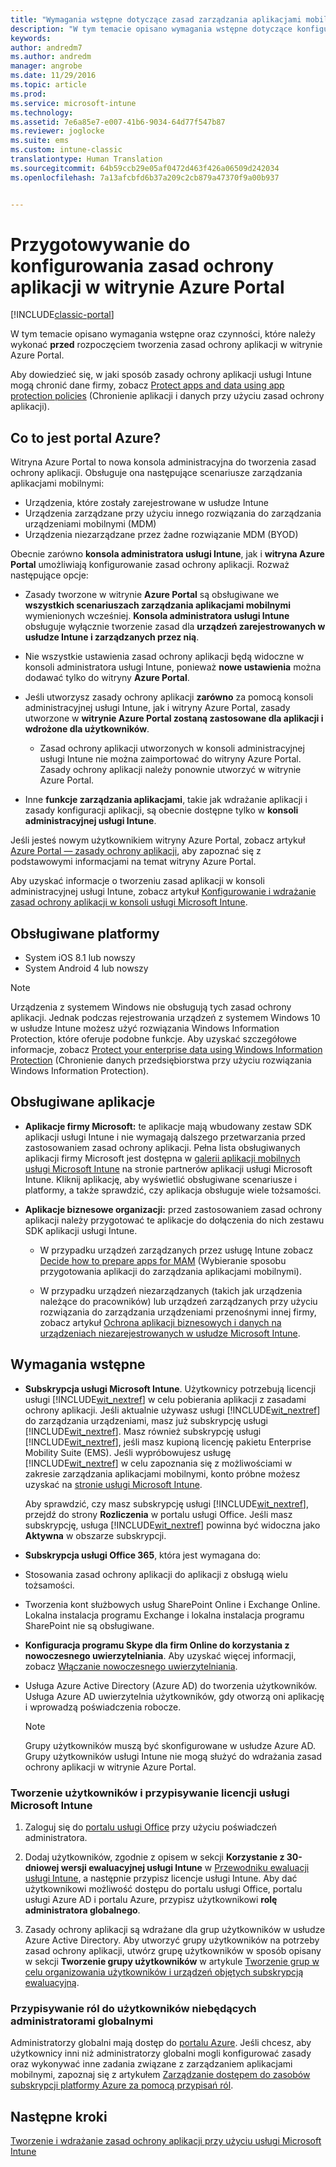 ```yaml
---
title: "Wymagania wstępne dotyczące zasad zarządzania aplikacjami mobilnymi | Microsoft Docs"
description: "W tym temacie opisano wymagania wstępne dotyczące konfigurowania użytkowników przed utworzeniem zasad zarządzania aplikacjami mobilnymi."
keywords: 
author: andredm7
ms.author: andredm
manager: angrobe
ms.date: 11/29/2016
ms.topic: article
ms.prod: 
ms.service: microsoft-intune
ms.technology: 
ms.assetid: 7e6a85e7-e007-41b6-9034-64d77f547b87
ms.reviewer: joglocke
ms.suite: ems
ms.custom: intune-classic
translationtype: Human Translation
ms.sourcegitcommit: 64b59ccb29e05af0472d463f426a06509d242034
ms.openlocfilehash: 7a13afcbfd6b37a209c2cb879a47370f9a00b937


---
```


# <a name="get-ready-to-configure-app-protection-policies-in-the-azure-portal"></a>Przygotowywanie do konfigurowania zasad ochrony aplikacji w witrynie Azure Portal

[!INCLUDE[classic-portal](../includes/classic-portal.md)]

W tym temacie opisano wymagania wstępne oraz czynności, które należy wykonać **przed** rozpoczęciem tworzenia zasad ochrony aplikacji w witrynie Azure Portal.

Aby dowiedzieć się, w jaki sposób zasady ochrony aplikacji usługi Intune mogą chronić dane firmy, zobacz [Protect apps and data using app protection policies](protect-apps-and-data-with-microsoft-intune.md) (Chronienie aplikacji i danych przy użyciu zasad ochrony aplikacji).

## <a name="what-is-the-azure-portal"></a>Co to jest portal Azure?

Witryna Azure Portal to nowa konsola administracyjna do tworzenia zasad ochrony aplikacji. Obsługuje ona następujące scenariusze zarządzania aplikacjami mobilnymi:
- Urządzenia, które zostały zarejestrowane w usłudze Intune
- Urządzenia zarządzane przy użyciu innego rozwiązania do zarządzania urządzeniami mobilnymi (MDM)
- Urządzenia niezarządzane przez żadne rozwiązanie MDM (BYOD)

Obecnie zarówno **konsola administratora usługi Intune**, jak i **witryna Azure Portal** umożliwiają konfigurowanie zasad ochrony aplikacji.  Rozważ następujące opcje:

* Zasady tworzone w witrynie **Azure Portal** są obsługiwane we **wszystkich scenariuszach zarządzania aplikacjami mobilnymi** wymienionych wcześniej. **Konsola administratora usługi Intune** obsługuje wyłącznie tworzenie zasad dla **urządzeń zarejestrowanych w usłudze Intune i zarządzanych przez nią**.

* Nie wszystkie ustawienia zasad ochrony aplikacji będą widoczne w konsoli administratora usługi Intune, ponieważ **nowe ustawienia** można dodawać tylko do witryny **Azure Portal**.

* Jeśli utworzysz zasady ochrony aplikacji **zarówno** za pomocą konsoli administracyjnej usługi Intune, jak i witryny Azure Portal, zasady utworzone w **witrynie Azure Portal zostaną zastosowane dla aplikacji i wdrożone dla użytkowników**.
    * Zasad ochrony aplikacji utworzonych w konsoli administracyjnej usługi Intune nie można zaimportować do witryny Azure Portal.  Zasady ochrony aplikacji należy ponownie utworzyć w witrynie Azure Portal.


* Inne **funkcje zarządzania aplikacjami**, takie jak wdrażanie aplikacji i zasady konfiguracji aplikacji, są obecnie dostępne tylko w **konsoli administracyjnej usługi Intune**.


Jeśli jesteś nowym użytkownikiem witryny Azure Portal, zobacz artykuł [Azure Portal — zasady ochrony aplikacji](azure-portal-for-microsoft-intune-mam-policies.md), aby zapoznać się z podstawowymi informacjami na temat witryny Azure Portal.

Aby uzyskać informacje o tworzeniu zasad aplikacji w konsoli administracyjnej usługi Intune, zobacz artykuł [Konfigurowanie i wdrażanie zasad ochrony aplikacji w konsoli usługi Microsoft Intune](configure-and-deploy-mobile-application-management-policies-in-the-microsoft-intune-console.md).


##  <a name="supported-platforms"></a>Obsługiwane platformy
- System iOS 8.1 lub nowszy
- System Android 4 lub nowszy

>[!NOTE]
>Urządzenia z systemem Windows nie obsługują tych zasad ochrony aplikacji. Jednak podczas rejestrowania urządzeń z systemem Windows 10 w usłudze Intune możesz użyć rozwiązania Windows Information Protection, które oferuje podobne funkcje. Aby uzyskać szczegółowe informacje, zobacz [Protect your enterprise data using Windows Information Protection](https://technet.microsoft.com/en-us/itpro/windows/keep-secure/protect-enterprise-data-using-wip) (Chronienie danych przedsiębiorstwa przy użyciu rozwiązania Windows Information Protection).

##  <a name="supported-apps"></a>Obsługiwane aplikacje
* **Aplikacje firmy Microsoft:** te aplikacje mają wbudowany zestaw SDK aplikacji usługi Intune i nie wymagają dalszego przetwarzania przed zastosowaniem zasad ochrony aplikacji.
Pełna lista obsługiwanych aplikacji firmy Microsoft jest dostępna w [galerii aplikacji mobilnych usługi Microsoft Intune](https://www.microsoft.com/en-us/cloud-platform/microsoft-intune-apps) na stronie partnerów aplikacji usługi Microsoft Intune. Kliknij aplikację, aby wyświetlić obsługiwane scenariusze i platformy, a także sprawdzić, czy aplikacja obsługuje wiele tożsamości.

* **Aplikacje biznesowe organizacji:** przed zastosowaniem zasad ochrony aplikacji należy przygotować te aplikacje do dołączenia do nich zestawu SDK aplikacji usługi Intune.

  * W przypadku urządzeń zarządzanych przez usługę Intune zobacz [Decide how to prepare apps for MAM](decide-how-to-prepare-apps-for-mobile-application-management-with-microsoft-intune.md) (Wybieranie sposobu przygotowania aplikacji do zarządzania aplikacjami mobilnymi).

  * W przypadku urządzeń niezarządzanych (takich jak urządzenia należące do pracowników) lub urządzeń zarządzanych przy użyciu rozwiązania do zarządzania urządzeniami przenośnymi innej firmy, zobacz artykuł [Ochrona aplikacji biznesowych i danych na urządzeniach niezarejestrowanych w usłudze Microsoft Intune](protect-line-of-business-apps-and-data-on-devices-not-enrolled-in-microsoft-intune.md).

## <a name="prerequisites"></a>Wymagania wstępne

-   **Subskrypcja usługi Microsoft Intune**. Użytkownicy potrzebują licencji usługi [!INCLUDE[wit_nextref](../includes/wit_nextref_md.md)] w celu pobierania aplikacji z zasadami ochrony aplikacji.
Jeśli aktualnie używasz usługi [!INCLUDE[wit_nextref](../includes/wit_nextref_md.md)] do zarządzania urządzeniami, masz już subskrypcję usługi [!INCLUDE[wit_nextref](../includes/wit_nextref_md.md)]. Masz również subskrypcję usługi [!INCLUDE[wit_nextref](../includes/wit_nextref_md.md)], jeśli masz kupioną licencję pakietu Enterprise Mobility Suite (EMS). Jeśli wypróbowujesz usługę [!INCLUDE[wit_nextref](../includes/wit_nextref_md.md)] w celu zapoznania się z możliwościami w zakresie zarządzania aplikacjami mobilnymi, konto próbne możesz uzyskać na [stronie usługi Microsoft Intune](http://www.microsoft.com/en-us/server-cloud/products/microsoft-intune/).

    Aby sprawdzić, czy masz subskrypcję usługi [!INCLUDE[wit_nextref](../includes/wit_nextref_md.md)], przejdź do strony **Rozliczenia** w portalu usługi Office.  Jeśli masz subskrypcję, usługa [!INCLUDE[wit_nextref](../includes/wit_nextref_md.md)] powinna być widoczna jako **Aktywna** w obszarze subskrypcji.

-   **Subskrypcja usługi Office 365**, która jest wymagana do:

  - Stosowania zasad ochrony aplikacji do aplikacji z obsługą wielu tożsamości.

  - Tworzenia kont służbowych usług SharePoint Online i Exchange Online. Lokalna instalacja programu Exchange i lokalna instalacja programu SharePoint nie są obsługiwane.

-   **Konfiguracja programu Skype dla firm Online do korzystania z nowoczesnego uwierzytelniania**. Aby uzyskać więcej informacji, zobacz [Włączanie nowoczesnego uwierzytelniania](http://social.technet.microsoft.com/wiki/contents/articles/34339.skype-for-business-online-enable-your-tenant-for-modern-authentication.aspx).


- Usługa Azure Active Directory (Azure AD) do tworzenia użytkowników. Usługa Azure AD uwierzytelnia użytkowników, gdy otworzą oni aplikację i wprowadzą poświadczenia robocze.

    > [!NOTE]
    > Grupy użytkowników muszą być skonfigurowane w usłudze Azure AD. Grupy użytkowników usługi Intune nie mogą służyć do wdrażania zasad ochrony aplikacji w witrynie Azure Portal.

### <a name="create-users-and-assign-microsoft-intune-licenses"></a>Tworzenie użytkowników i przypisywanie licencji usługi Microsoft Intune

1.  Zaloguj się do [portalu usługi Office](http://portal.office.com) przy użyciu poświadczeń administratora.

2.  Dodaj użytkowników, zgodnie z opisem w sekcji **Korzystanie z 30-dniowej wersji ewaluacyjnej usługi Intune** w [Przewodniku ewaluacji usługi Intune](https://docs.microsoft.com/en-us/intune/understand-explore/get-started-with-a-30-day-trial-of-microsoft-intune), a następnie przypisz licencje usługi Intune. Aby dać użytkownikowi możliwość dostępu do portalu usługi Office, portalu usługi Azure AD i portalu Azure, przypisz użytkownikowi **rolę administratora globalnego**.

5.  Zasady ochrony aplikacji są wdrażane dla grup użytkowników w usłudze Azure Active Directory. Aby utworzyć grupy użytkowników na potrzeby zasad ochrony aplikacji, utwórz grupę użytkowników w sposób opisany w sekcji **Tworzenie grupy użytkowników** w artykule [Tworzenie grup w celu organizowania użytkowników i urządzeń objętych subskrypcją ewaluacyjną](https://docs.microsoft.com/en-us/intune/understand-explore/get-started-with-a-30-day-trial-of-microsoft-intune-step-3).

### <a name="assign-roles-to-non-global-admin-users"></a>Przypisywanie ról do użytkowników niebędących administratorami globalnymi

Administratorzy globalni mają dostęp do [portalu Azure](https://portal.azure.com).  Jeśli chcesz, aby użytkownicy inni niż administratorzy globalni mogli konfigurować zasady oraz wykonywać inne zadania związane z zarządzaniem aplikacjami mobilnymi, zapoznaj się z artykułem [Zarządzanie dostępem do zasobów subskrypcji platformy Azure za pomocą przypisań ról](https://azure.microsoft.com/en-us/documentation/articles/role-based-access-control-configure/).

## <a name="next-steps"></a>Następne kroki
[Tworzenie i wdrażanie zasad ochrony aplikacji przy użyciu usługi Microsoft Intune](create-and-deploy-mobile-app-management-policies-with-microsoft-intune.md)



<!--HONumber=Feb17_HO3-->



